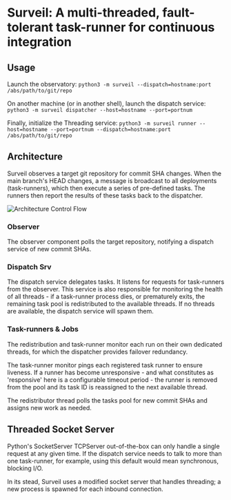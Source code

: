# Surveil: A multi-threaded, fault-tolerant task-runner for continuous integration

## Usage

Launch the observatory: `python3 -m surveil --dispatch=hostname:port /abs/path/to/git/repo`

On another machine (or in another shell), launch the dispatch service: `python3 -m surveil dispatcher --host=hostname --port=portnum`

Finally, initialize the Threading service: `python3 -m surveil runner --host=hostname --port=portnum --dispatch=hostname:port /abs/path/to/git/repo`

## Architecture

Surveil observes a target git repository for commit SHA changes. When the main branch's HEAD changes, a message is broadcast to all deployments (task-runners), which then execute a series of pre-defined tasks. The runners then report the results of these tasks back to the dispatcher.

![Architecture Control Flow](https://github.com/MatthewZito/surveil/blob/master/docs/surveil.png)

### Observer

The observer component polls the target repository, notifying a dispatch service of new commit SHAs.

### Dispatch Srv

The dispatch service delegates tasks. It listens for requests for task-runners from the observer. This service is also responsible for monitoring the health of all threads - if a task-runner process dies, or prematurely exits, the remaining task pool is redistributed to the available threads. If no threads are available, the dispatch service will spawn them.

### Task-runners & Jobs

The redistribution and task-runner monitor each run on their own dedicated threads, for which the dispatcher provides failover redundancy.

The task-runner monitor pings each registered task runner to ensure liveness. If a runner has become unresponsive - and what constitutes as 'responsive' here is a configurable timeout period - the runner is removed from the pool and its task ID is reassigned to the next available thread.

The redistributor thread polls the tasks pool for new commit SHAs and assigns new work as needed.

## Threaded Socket Server

Python's SocketServer TCPServer out-of-the-box can only handle a single request at any given time. If the dispatch service needs to talk to more than one task-runner, for example, using this default would mean synchronous, blocking I/O.

In its stead, Surveil uses a modified socket server that handles threading; a new process is spawned for each inbound connection.
